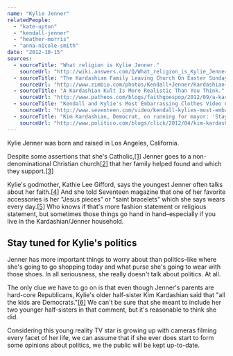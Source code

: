 ```yaml
---
name: "Kylie Jenner"
relatedPeople:
  - "kate-upton"
  - "kendall-jenner"
  - "heather-morris"
  - "anna-nicole-smith"
date: "2012-10-15"
sources:
  - sourceTitle: "What religion is Kylie Jenner."
    sourceUrl: "http://wiki.answers.com/Q/What_religion_is_Kylie_Jenner"
  - sourceTitle: "The Kardashian Family Leaving Church On Easter Sunday."
    sourceUrl: "http://www.zimbio.com/photos/Kendall+Jenner/Kardashian+Family+Leaving+Church+Easter+Sunday/rzjOLaWLimM"
  - sourceTitle: "A Kardashian Kult Is More Realistic Than You Think."
    sourceUrl: "http://www.patheos.com/blogs/faithgoespop/2012/09/a-kardashian-kult-is-more-realistic-than-you-think/"
  - sourceTitle: "Kendall and Kylie's Most Embarrassing Clothes Video Clip."
    sourceUrl: "http://www.seventeen.com/video/kendall-kylies-most-embarrassing-clothes-video-1105453357001"
  - sourceTitle: "Kim Kardashian, Democrat, on running for mayor: 'Stay tuned.'"
    sourceUrl: "http://www.politico.com/blogs/click/2012/04/kim-kardashian-on-running-for-mayor-stay-tuned-121938.html"
---
```


Kylie Jenner was born and raised in Los Angeles, California.

Despite some assertions that she's Catholic,<a class="source-citation" href="#http://wiki.answers.com/Q/What_religion_is_Kylie_Jenner" title="What religion is Kylie Jenner.">[1]</a> Jenner goes to a non-denominational Christian church<a class="source-citation" href="#http://www.zimbio.com/photos/Kendall+Jenner/Kardashian+Family+Leaving+Church+Easter+Sunday/rzjOLaWLimM" title="The Kardashian Family Leaving Church On Easter Sunday.">[2]</a> that her family helped found and which they support.<a class="source-citation" href="#http://www.patheos.com/blogs/faithgoespop/2012/09/a-kardashian-kult-is-more-realistic-than-you-think/" title="A Kardashian Kult Is More Realistic Than You Think.">[3]</a>

Kylie's godmother, Kathie Lee Gifford, says the youngest Jenner often talks about her faith.<a class="source-citation" href="#http://www.patheos.com/blogs/faithgoespop/2012/09/a-kardashian-kult-is-more-realistic-than-you-think/" title="A Kardashian Kult Is More Realistic Than You Think.">[4]</a> And she told Seventeen magazine that one of her favorite accessories is her "Jesus pieces" or "saint bracelets" which she says wears every day.<a class="source-citation" href="#http://www.seventeen.com/video/kendall-kylies-most-embarrassing-clothes-video-1105453357001" title="Kendall and Kylie&apos;s Most Embarrassing Clothes Video Clip.">[5]</a> Who knows if that's more fashion statement or religious statement, but sometimes those things go hand in hand–especially if you live in the Kardashian/Jenner household.


## Stay tuned for Kylie's politics

Jenner has more important things to worry about than politics–like where she's going to go shopping today and what purse she's going to wear with those shoes. In all seriousness, she really doesn't talk about politics. At all.

The only clue we have to go on is that even though Jenner's parents are hard-core Republicans, Kylie's older half-sister Kim Kardashian said that "all the kids are Democrats."<a class="source-citation" href="#http://www.politico.com/blogs/click/2012/04/kim-kardashian-on-running-for-mayor-stay-tuned-121938.html" title="Kim Kardashian, Democrat, on running for mayor: &apos;Stay tuned.&apos;">[6]</a> We can't be sure that she meant to include her two younger half-sisters in that comment, but it's reasonable to think she did.

Considering this young reality TV star is growing up with cameras filming every facet of her life, we can assume that if she ever does start to form some opinions about politics, we the public will be kept up-to-date.